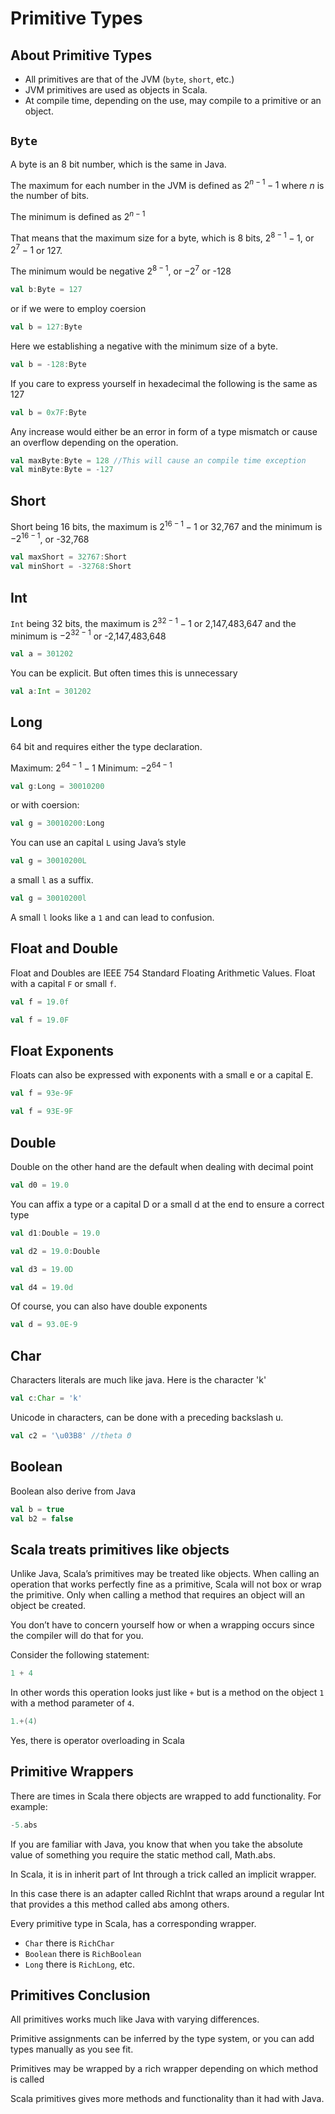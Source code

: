 
# Primitive Types

## About Primitive Types

* All primitives are that of the JVM (`byte`, `short`, etc.)
* JVM primitives are used as objects in Scala.
* At compile time, depending on the use, may compile to a primitive or an object.

## `Byte`

A byte is an 8 bit number, which is the same in Java.

The maximum for each number in the JVM is defined as ${2^{n-1}}-1$ where $n$ is the number of bits.

The minimum is defined as ${2^{n-1}}$

That means that the maximum size for a byte, which is 8 bits, ${2^{8−1}−1}$, or ${2^{7} - 1}$ or 127.

The minimum would be negative $2^{8−1}$, or $−{2^7}$ or -128


```scala
val b:Byte = 127
```

or if we were to employ coersion


```scala
val b = 127:Byte
```

Here we establishing a negative with the minimum size of a byte.


```scala
val b = -128:Byte
```

If you care to express yourself in hexadecimal the following is the same as 127


```scala
val b = 0x7F:Byte
```

Any increase would either be an error in form of a type mismatch or cause an overflow depending on the operation.


```scala
val maxByte:Byte = 128 //This will cause an compile time exception
val minByte:Byte = -127
```

## Short

Short being 16 bits, the maximum is $2^{16−1}−1$ or 32,767 and the minimum is ${−{2^{16−1}}}$, or -32,768


```scala
val maxShort = 32767:Short
val minShort = -32768:Short
```

## Int

`Int` being 32 bits, the maximum is $2^{32−1}−1$ or 2,147,483,647 and the minimum is $−2^{32−1}$ or -2,147,483,648


```scala
val a = 301202
```

You can be explicit. But often times this is unnecessary


```scala
val a:Int = 301202
```

## Long

64 bit and requires either the type declaration.

Maximum: ${2^{64−1}−1}$
Minimum: ${−2^{64−1}}$


```scala
val g:Long = 30010200
```

or with coersion:


```scala
val g = 30010200:Long
```

You can use an capital `L` using Java’s style


```scala
val g = 30010200L
```

a small `l` as a suffix.


```scala
val g = 30010200l
```

A small `l` looks like a `1` and can lead to confusion.

## Float and Double

Float and Doubles are IEEE 754 Standard Floating Arithmetic Values. Float with a capital `F` or small `f`.


```scala
val f = 19.0f
```


```scala
val f = 19.0F
```

## Float Exponents

Floats can also be expressed with exponents with a small e or a capital E.


```scala
val f = 93e-9F
```


```scala
val f = 93E-9F
```

## Double

Double on the other hand are the default when dealing with decimal point


```scala
val d0 = 19.0
```

You can affix a type or a capital D or a small d at the end to ensure a correct type


```scala
val d1:Double = 19.0
```


```scala
val d2 = 19.0:Double
```


```scala
val d3 = 19.0D
```


```scala
val d4 = 19.0d
```

Of course, you can also have double exponents


```scala
val d = 93.0E-9
```

## Char
Characters literals are much like java. Here is the character 'k'


```scala
val c:Char = 'k'
```

Unicode in characters, can be done with a preceding backslash u.


```scala
val c2 = '\u03B8' //theta Θ
```

## Boolean

Boolean also derive from Java


```scala
val b = true
val b2 = false
```

## Scala treats primitives like objects

Unlike Java, Scala’s primitives may be treated like objects. When calling an operation that works perfectly fine as a primitive, Scala will not box or wrap the primitive. Only when calling a method that requires an object will an object be created.

You don’t have to concern yourself how or when a wrapping occurs since the compiler will do that for you.

Consider the following statement:


```scala
1 + 4
```

In other words this operation looks just like `+` but is a method on the object `1` with a method parameter of `4`.


```scala
1.+(4)
```

Yes, there is operator overloading in Scala

## Primitive Wrappers

There are times in Scala there objects are wrapped to add functionality. For example:


```scala
-5.abs
```

If you are familiar with Java, you know that when you take the absolute value of something you require the static method call, Math.abs.

In Scala, it is in inherit part of Int through a trick called an implicit wrapper.

In this case there is an adapter called RichInt that wraps around a regular Int that provides a this method called abs among others.

Every primitive type in Scala, has a corresponding wrapper.

* `Char` there is `RichChar`
* `Boolean` there is `RichBoolean`
* `Long` there is `RichLong`, etc.

## Primitives Conclusion

All primitives works much like Java with varying differences.

Primitive assignments can be inferred by the type system, or you can add types manually as you see fit.

Primitives may be wrapped by a rich wrapper depending on which method is called

Scala primitives gives more methods and functionality than it had with Java.

